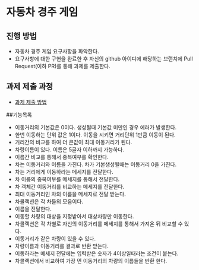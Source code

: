 # 자동차 경주 게임
## 진행 방법
* 자동차 경주 게임 요구사항을 파악한다.
* 요구사항에 대한 구현을 완료한 후 자신의 github 아이디에 해당하는 브랜치에 Pull Request(이하 PR)를 통해 과제를 제출한다.

## 과제 제출 과정
* [과제 제출 방법](https://github.com/next-step/nextstep-docs/tree/master/precourse)


##기능목록
* 이동거리의 기본값은 0이다. 생성될때 기본값 미만인 경우 에러가 발생한다.
* 한번 이동하는 단위 값은 1이다. 이동을 시키면 거리단위 1만큼 이동이 된다.
* 거리간의 비교를 하여 더 큰값이 최대 이동거리가 된다.
* 차량이름이 있다. 이름은 5글자 이하까지 가능하다.
* 이름간 비교를 통해서 중복여부를 확인한다.
* 차는 이동거리와 이름을 가진다. 차가 기본생성될때는 이동거리 0을 가진다.
* 차는 거리에게 이동하라는 메세지를 전달한다.
* 차 이름의 중복여부를 메세지를 통해서 전달한다.
* 차 객체간 이동거리를 비교하는 메세지를 전달한다.
* 최대 이동거리인 차의 이름을 메세지로 전달 받는다.
* 차콜랙션은 각 차들의 모음이다.
* 이름을 전달한다.
* 이동할 차량의 대상을 지정받아서 대상차량만 이동한다. 
* 차콜랙션은 각 차별로 자신의 이동거리를 메세지를 통해서 가져온 뒤 비교할 수 있다.
* 이동거리가 같은 차량이 있을 수 있다.
* 차량이름과 이동거리를 결과로 반환 받는다.
* 이동하라는 메세지 전달에는 입력받은 숫자가 4이상일때라는 조건이 붙는다.
* 차콜랙션에서 비교하여 가장 먼 이동거리의 차량의 이름들을 반환 한다.